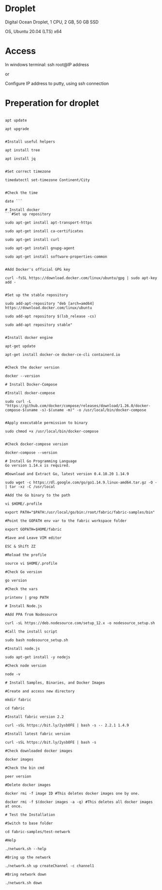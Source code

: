 # Droplet
Digital Ocean Droplet, 1 CPU, 2 GB, 50 GB SSD

OS, Ubuntu 20.04 (LTS) x64

# Access
In windows terminal: ssh root@IP address

or

Configure IP address to putty, using ssh connection

# Preperation for droplet

```#Update the OS

apt update

apt upgrade


#Install useful helpers

apt install tree

apt install jq


#Set correct timezone

timedatectl set-timezone Continent/City


#Check the time

date ```

# Install docker
```#Set up repository

sudo apt-get install apt-transport-https

sudo apt-get install ca-certificates

sudo apt-get install curl

sudo apt-get install gnupg-agent

sudo apt-get install software-properties-common


#Add Docker's official GPG key

curl -fsSL https://download.docker.com/linux/ubuntu/gpg | sudo apt-key add -


#Set up the stable repository

sudo add-apt-repository "deb [arch=amd64] https://download.docker.com/linux/ubuntu

sudo add-apt repository $(lsb_release -cs)

sudo add-apt repository stable"


#Install docker engine 

apt-get update

apt-get install docker-ce docker-ce-cli containerd.io


#Check the docker version

docker --version

# Install Docker-Compose

#Install docker-compose 

sudo curl -L "https://github.com/docker/compose/releases/download/1.26.0/docker-compose-$(uname -s)-$(uname -m)" -o /usr/local/bin/docker-compose


#Apply executable permission to binary

sudo chmod +x /usr/local/bin/docker-compose


#Check docker-compose version

docker-compose --version

# Install Go Programming Language
Go version 1.14.x is required.

#Download and Extract Go, latest version 0.4.10.20 1.14.9

sudo wget -c https://dl.google.com/go/go1.14.9.linux-amd64.tar.gz -O - | tar -xz -C /usr/local

#Add the Go binary to the path

vi $HOME/.profile

export PATH="$PATH:/usr/local/go/bin:/root/fabric/fabric-samples/bin"

#Point the GOPATH env var to the fabric workspace folder

export GOPATH=$HOME/fabric

#Save and Leave VIM editor

ESC & Shift ZZ

#Reload the profile

source vi $HOME/.profile

#Check Go version

go version

#Check the vars

printenv | grep PATH

# Install Node.js

#Add PPA from Nodesource

curl -sL https://deb.nodesource.com/setup_12.x -o nodesource_setup.sh

#Call the install script

sudo bash nodesource_setup.sh

#Install node.js

sudo apt-get install -y nodejs

#Check node version

node -v

# Install Samples, Binaries, and Docker Images

#Create and access new directory

mkdir fabric

cd fabric

#Install fabric version 2.2 

curl -sSL https://bit.ly/2ysbOFE | bash -s -- 2.2.1 1.4.9

#Install latest fabric version

curl -sSL https://bit.ly/2ysbOFE | bash -s

#Check downloaded docker images

docker images

#Check the bin cmd

peer version

#Delete docker images

docker rmi -f image ID #This deletes docker images one by one.

docker rmi -f $(docker images -a -q) #This deletes all docker images at once.

# Test the Installation

#Switch to base folder

cd fabric-samples/test-network

#Help

./network.sh --help

#Bring up the network

./network.sh up createChannel -c channel1

#Bring network down

./network.sh down

